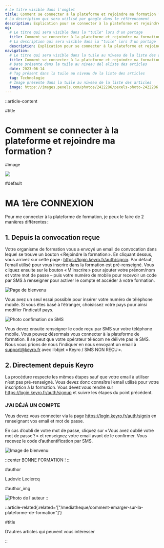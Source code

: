```yaml
---
# Le titre visible dans l'onglet
title: Comment se connecter à la plateforme et rejoindre ma formation ?
# La description qui sera utilisé par google dans le référencement
description: Explication pour se connecter à la plateforme et rejoindre une formation
og:
  # Le titre qui sera visible dans la "tuile" lors d'un partage
  title: Comment se connecter à la plateforme et rejoindre ma formation ?
  # La description qui sera visible dans la "tuile" lors d'un partage
  description: Explication pour se connecter à la plateforme et rejoindre une formation
navigation:
  # Le titre qui sera visible dans la tuile au niveau de la liste des articles
  title: Comment se connecter à la plateforme et rejoindre ma formation ?
  # Date présente dans la tuile au niveau del aliste des articles
  date: 2023-06-14
  # Tag présent dans la tuile au niveau de la liste des articles
  tag: Technologie
  # Image présente dans la tuile au niveau de la liste des articles
  image: https://images.pexels.com/photos/2422286/pexels-photo-2422286.jpeg?auto=compress&cs=tinysrgb&w=1260&h=750&dpr=1
---
```


::article-content

#title
<!-- Le titre de l'article au format :  -->
# Comment se connecter à la plateforme et rejoindre ma formation ? 

#image
<!-- Image de l'article au format -->
![](https://images.pexels.com/photos/2422286/pexels-photo-2422286.jpeg?auto=compress&cs=tinysrgb&w=1260&h=750&dpr=1)

#default

# MA 1ère CONNEXION 
 
Pour me connecter à la plateforme de formation, je peux le faire de 2 manières différentes : 

## 1. Depuis la convocation reçue  
<!-- Le texte de l'article -->
Votre organisme de formation vous a envoyé un email de convocation dans lequel se trouve un bouton « Rejoindre la formation ». En cliquant dessus, vous arrivez sur cette page : https://login.keyro.fr/auth/signin. Par défaut, l’email utilisé pour vous inscrire dans la formation est pré-renseigné. Vous cliquez ensuite sur le bouton « M’inscrire » pour ajouter votre prénom/nom et votre mot de passe – puis votre numéro de mobile pour recevoir un code par SMS à renseigner pour activer le compte et accéder à votre formation.  

![Page de bienvenu](/images/compte-Keyro.webp)

Vous avez un seul essai possible pour insérer votre numéro de téléphone mobile. Si vous êtes basé à l’étranger, choisissez votre pays pour ainsi modifier l’indicatif pays.


![Photo confimation de SMS](/images/confirmation-Sms.webp)



Vous devez ensuite renseigner le code reçu par SMS sur votre téléphone mobile. Vous pouvez désormais vous connecter à la plateforme de formation. 
Il se peut que votre opérateur télécom ne délivre pas le SMS. Nous vous prions de nous l’indiquer en nous envoyant un email à support@keyro.fr avec l’objet « Keyro / SMS NON REÇU ».

## 2. Directement depuis Keyro 

La procédure respecte les mêmes étapes sauf que votre email à utiliser n’est pas pré-renseigné. Vous devez donc connaître l’email utilisé pour votre inscription à la formation. 
Vous devez vous rendre sur https://login.keyro.fr/auth/signup et suivre les étapes du point précédent.  

### J’AI DÉJÀ UN COMPTE 

Vous devez vous connecter via la page https://login.keyro.fr/auth/signin en renseignant vos email et mot de passe.  

En cas d’oubli de votre mot de passe, cliquez sur « Vous avez oublié votre mot de passe ? » et renseignez votre email avant de le confirmer. Vous recevez le code d’authentification par SMS.

![Image de bienvenu](/images/bienvenu.webp)

::center
BONNE FORMATION !
:: 

#author
<!-- Le nom de l'auteur -->
Ludovic Leclercq

#author_img
<!-- La photo de l'auteur au format : -->
![Photo de l'auteur](/photos/ludovic.webp)
::

<!-- Lien vers des articles en relation (maximum 3), exemple : ["/mediatheque/nom-de-article1", "/mediatheque/nom-de-article2"] -->
::article-related{:related='["/mediatheque/comment-emarger-sur-la-plateforme-de-formation"]'}

#title
<!-- Le titre dans le bloc des articles en relation  -->
D’autres articles qui peuvent vous intéresser

::
